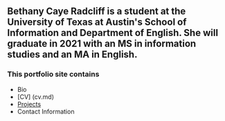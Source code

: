 ## Bethany Caye Radcliff is a student at the University of Texas at Austin's School of Information and Department of English. She will graduate in 2021 with an MS in information studies and an MA in English.

### This portfolio site contains

* Bio
* [CV] (cv.md)
* [Projects](projects.md)
* Contact Information
